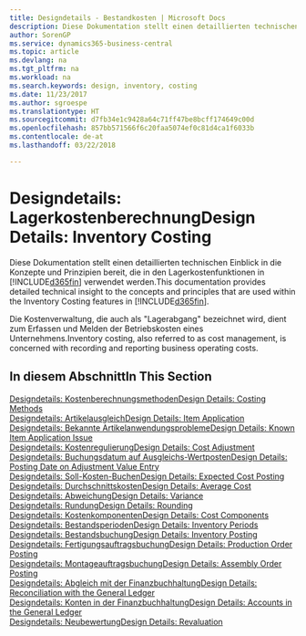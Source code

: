 ```yaml
---
title: Designdetails - Bestandkosten | Microsoft Docs
description: Diese Dokumentation stellt einen detaillierten technischen Einblick in die Konzepte und Prinzipien bereit, die in den Lagerkostenfunktionen in Business Central verwendet werden.
author: SorenGP
ms.service: dynamics365-business-central
ms.topic: article
ms.devlang: na
ms.tgt_pltfrm: na
ms.workload: na
ms.search.keywords: design, inventory, costing
ms.date: 11/23/2017
ms.author: sgroespe
ms.translationtype: HT
ms.sourcegitcommit: d7fb34e1c9428a64c71ff47be8bcff174649c00d
ms.openlocfilehash: 857bb571566f6c20faa5074ef0c81d4ca1f6033b
ms.contentlocale: de-at
ms.lasthandoff: 03/22/2018

---
```

# <a name="design-details-inventory-costing"></a><span data-ttu-id="9e851-103">Designdetails: Lagerkostenberechnung</span><span class="sxs-lookup"><span data-stu-id="9e851-103">Design Details: Inventory Costing</span></span>
<span data-ttu-id="9e851-104">Diese Dokumentation stellt einen detaillierten technischen Einblick in die Konzepte und Prinzipien bereit, die in den Lagerkostenfunktionen in [!INCLUDE[d365fin](includes/d365fin_md.md)] verwendet werden.</span><span class="sxs-lookup"><span data-stu-id="9e851-104">This documentation provides detailed technical insight to the concepts and principles that are used within the Inventory Costing features in [!INCLUDE[d365fin](includes/d365fin_md.md)].</span></span>  

<span data-ttu-id="9e851-105">Die Kostenverwaltung, die auch als "Lagerabgang" bezeichnet wird, dient zum Erfassen und Melden der Betriebskosten eines Unternehmens.</span><span class="sxs-lookup"><span data-stu-id="9e851-105">Inventory costing, also referred to as cost management, is concerned with recording and reporting business operating costs.</span></span>  

## <a name="in-this-section"></a><span data-ttu-id="9e851-106">In diesem Abschnitt</span><span class="sxs-lookup"><span data-stu-id="9e851-106">In This Section</span></span>  
[<span data-ttu-id="9e851-107">Designdetails: Kostenberechnungsmethoden</span><span class="sxs-lookup"><span data-stu-id="9e851-107">Design Details: Costing Methods</span></span>](design-details-costing-methods.md)  
[<span data-ttu-id="9e851-108">Designdetails: Artikelausgleich</span><span class="sxs-lookup"><span data-stu-id="9e851-108">Design Details: Item Application</span></span>](design-details-item-application.md)  
[<span data-ttu-id="9e851-109">Designdetails: Bekannte Artikelanwendungsprobleme</span><span class="sxs-lookup"><span data-stu-id="9e851-109">Design Details: Known Item Application Issue</span></span>](design-details-inventory-zero-level-open-item-ledger-entries.md)  
[<span data-ttu-id="9e851-110">Designdetails: Kostenregulierung</span><span class="sxs-lookup"><span data-stu-id="9e851-110">Design Details: Cost Adjustment</span></span>](design-details-cost-adjustment.md)  
[<span data-ttu-id="9e851-111">Designdetails: Buchungsdatum auf Ausgleichs-Wertposten</span><span class="sxs-lookup"><span data-stu-id="9e851-111">Design Details: Posting Date on Adjustment Value Entry</span></span>](design-details-inventory-adjustment-value-entry-posting-date.md)  
[<span data-ttu-id="9e851-112">Designdetails: Soll-Kosten-Buchen</span><span class="sxs-lookup"><span data-stu-id="9e851-112">Design Details: Expected Cost Posting</span></span>](design-details-expected-cost-posting.md)  
[<span data-ttu-id="9e851-113">Designdetails: Durchschnittskosten</span><span class="sxs-lookup"><span data-stu-id="9e851-113">Design Details: Average Cost</span></span>](design-details-average-cost.md)  
[<span data-ttu-id="9e851-114">Designdetails: Abweichung</span><span class="sxs-lookup"><span data-stu-id="9e851-114">Design Details: Variance</span></span>](design-details-variance.md)  
[<span data-ttu-id="9e851-115">Designdetails: Rundung</span><span class="sxs-lookup"><span data-stu-id="9e851-115">Design Details: Rounding</span></span>](design-details-rounding.md)  
[<span data-ttu-id="9e851-116">Designdetails: Kostenkomponenten</span><span class="sxs-lookup"><span data-stu-id="9e851-116">Design Details: Cost Components</span></span>](design-details-cost-components.md)  
[<span data-ttu-id="9e851-117">Designdetails: Bestandsperioden</span><span class="sxs-lookup"><span data-stu-id="9e851-117">Design Details: Inventory Periods</span></span>](design-details-inventory-periods.md)  
[<span data-ttu-id="9e851-118">Designdetails: Bestandsbuchung</span><span class="sxs-lookup"><span data-stu-id="9e851-118">Design Details: Inventory Posting</span></span>](design-details-inventory-posting.md)  
[<span data-ttu-id="9e851-119">Designdetails: Fertigungsauftragsbuchung</span><span class="sxs-lookup"><span data-stu-id="9e851-119">Design Details: Production Order Posting</span></span>](design-details-production-order-posting.md)  
[<span data-ttu-id="9e851-120">Designdetails: Montageauftragsbuchung</span><span class="sxs-lookup"><span data-stu-id="9e851-120">Design Details: Assembly Order Posting</span></span>](design-details-assembly-order-posting.md)  
[<span data-ttu-id="9e851-121">Designdetails: Abgleich mit der Finanzbuchhaltung</span><span class="sxs-lookup"><span data-stu-id="9e851-121">Design Details: Reconciliation with the General Ledger</span></span>](design-details-reconciliation-with-the-general-ledger.md)  
[<span data-ttu-id="9e851-122">Designdetails: Konten in der Finanzbuchhaltung</span><span class="sxs-lookup"><span data-stu-id="9e851-122">Design Details: Accounts in the General Ledger</span></span>](design-details-accounts-in-the-general-ledger.md)  
[<span data-ttu-id="9e851-123">Designdetails: Neubewertung</span><span class="sxs-lookup"><span data-stu-id="9e851-123">Design Details: Revaluation</span></span>](design-details-revaluation.md)

